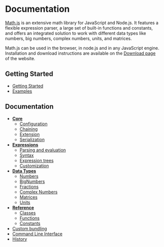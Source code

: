 # Documentation

[Math.js](http://mathjs.org) is an extensive math library for JavaScript and Node.js.
It features a flexible expression parser, a large set of built-in functions and constants,
and offers an integrated solution to work with different data types like numbers,
big numbers, complex numbers, units, and matrices.

Math.js can be used in the browser, in node.js and in any JavaScript engine. Installation and download instructions are available on the [Download page](http://mathjs.org/download.html) of the website.

## Getting Started

- [Getting Started](getting_started.md)
- [Examples](http://mathjs.org/examples/index.html)

## Documentation

- **[Core](core/index.md)**
  - [Configuration](core/configuration.md)
  - [Chaining](core/chaining.md)
  - [Extension](core/extension.md)
  - [Serialization](core/serialization.md)
- **[Expressions](expressions/index.md)**
  - [Parsing and evaluation](expressions/parsing.md)
  - [Syntax](expressions/syntax.md)
  - [Expression trees](expressions/expression_trees.md)
  - [Customization](expressions/customization.md)
- **[Data Types](datatypes/index.md)**
  - [Numbers](datatypes/numbers.md)
  - [BigNumbers](datatypes/bignumbers.md)
  - [Fractions](datatypes/fractions.md)
  - [Complex Numbers](datatypes/complex_numbers.md)
  - [Matrices](datatypes/matrices.md)
  - [Units](datatypes/units.md)
- **[Reference](reference/index.md)**
  - [Classes](reference/classes.md)
  - [Functions](reference/functions.md)
  - [Constants](reference/constants.md)
- [Custom bundling](custom_bundling.md)
- [Command Line Interface](command_line_interface.md)
- [History](../HISTORY.md)
